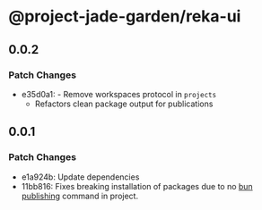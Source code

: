 # @project-jade-garden/reka-ui

## 0.0.2

### Patch Changes

- e35d0a1: - Remove workspaces protocol in `projects`
  - Refactors clean package output for publications

## 0.0.1

### Patch Changes

- e1a924b: Update dependencies
- 11bb816: Fixes breaking installation of packages due to no [bun publishing](https://bun.sh/docs/install/catalogs#publishing) command in project.
